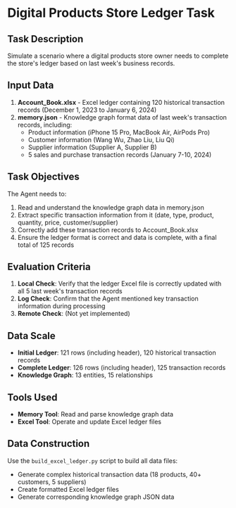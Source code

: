 # Digital Products Store Ledger Task

## Task Description
Simulate a scenario where a digital products store owner needs to complete the store's ledger based on last week's business records.

## Input Data
1. **Account_Book.xlsx** - Excel ledger containing 120 historical transaction records (December 1, 2023 to January 6, 2024)
2. **memory.json** - Knowledge graph format data of last week's transaction records, including:
   - Product information (iPhone 15 Pro, MacBook Air, AirPods Pro)
   - Customer information (Wang Wu, Zhao Liu, Liu Qi)
   - Supplier information (Supplier A, Supplier B)
   - 5 sales and purchase transaction records (January 7-10, 2024)

## Task Objectives
The Agent needs to:
1. Read and understand the knowledge graph data in memory.json
2. Extract specific transaction information from it (date, type, product, quantity, price, customer/supplier)
3. Correctly add these transaction records to Account_Book.xlsx
4. Ensure the ledger format is correct and data is complete, with a final total of 125 records

## Evaluation Criteria
1. **Local Check**: Verify that the ledger Excel file is correctly updated with all 5 last week's transaction records
2. **Log Check**: Confirm that the Agent mentioned key transaction information during processing
3. **Remote Check**: (Not yet implemented)

## Data Scale
- **Initial Ledger**: 121 rows (including header), 120 historical transaction records
- **Complete Ledger**: 126 rows (including header), 125 transaction records
- **Knowledge Graph**: 13 entities, 15 relationships

## Tools Used
- **Memory Tool**: Read and parse knowledge graph data
- **Excel Tool**: Operate and update Excel ledger files

## Data Construction
Use the `build_excel_ledger.py` script to build all data files:
- Generate complex historical transaction data (18 products, 40+ customers, 5 suppliers)
- Create formatted Excel ledger files
- Generate corresponding knowledge graph JSON data 